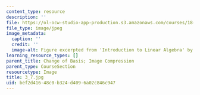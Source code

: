 ```yaml
---
content_type: resource
description: ''
file: https://ol-ocw-studio-app-production.s3.amazonaws.com/courses/18-06sc-linear-algebra-fall-2011/bef2d41648c0b324d4096a02c846c947_3_7.jpg
file_type: image/jpeg
image_metadata:
  caption: ''
  credit: ''
  image-alt: Figure excerpted from 'Introduction to Linear Algebra' by G.S. Strang
learning_resource_types: []
parent_title: Change of Basis; Image Compression
parent_type: CourseSection
resourcetype: Image
title: 3_7.jpg
uid: bef2d416-48c0-b324-d409-6a02c846c947
---
```


